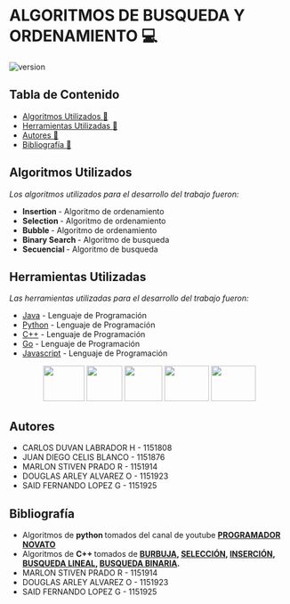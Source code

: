 # ALGORITMOS DE BUSQUEDA Y ORDENAMIENTO :computer:

![version](https://pandorafms.com/blog/wp-content/uploads/2018/05/que-es-un-algoritmo-featured.png) 

## Tabla de Contenido

* [Algoritmos Utilizados :memo:](#algoritmosutilizados)
* [Herramientas Utilizadas :memo:](#herramientasutilizadas)
* [Autores :memo:](#autores)
* [Bibliografía :memo:](#bibliografía)



## Algoritmos Utilizados
_Los algoritmos utilizados para el desarrollo del trabajo fueron:_
* <b> Insertion </b> - Algoritmo de ordenamiento
* <b> Selection </b> - Algoritmo de ordenamiento
* <b> Bubble </b> - Algoritmo de ordenamiento
* <b> Binary Search </b> - Algoritmo de busqueda 
* <b> Secuencial </b> - Algoritmo de busqueda


## Herramientas Utilizadas 

_Las herramientas utilizadas para el desarrollo del trabajo fueron:_

* [Java](https://www.java.com/es/) - Lenguaje de Programación
* [Python](https://www.python.org) - Lenguaje de Programación
* [C++](https://isocpp.org/) - Lenguaje de Programación
* [Go](https://go.dev) - Lenguaje de Programación 
* [Javascript](https://www.javascript.com) - Lenguaje de Programación

<p
   align="center"><img src="https://cdn-icons-png.flaticon.com/512/226/226777.png" width="74" height="64" > <img src="https://upload.wikimedia.org/wikipedia/commons/thumb/c/c3/Python-logo-notext.svg/768px-Python-logo-notext.svg.png" width="64" height="64" margin-right: 20px>
   <img src="https://isocpp.org/assets/images/cpp_logo.png" width="68" height="64" >
   <img src="https://upload.wikimedia.org/wikipedia/commons/thumb/0/05/Go_Logo_Blue.svg/1280px-Go_Logo_Blue.svg.png" width="80" height="64" >
   <img src="https://i.pinimg.com/736x/2a/e1/8a/2ae18a66f89f1dc3fff96203288fcb64.jpg" width="80" height="64" >
</p>



 ## Autores 
* CARLOS DUVAN LABRADOR H - 1151808
* JUAN DIEGO CELIS BLANCO - 1151876
* MARLON STIVEN PRADO R   - 1151914
* DOUGLAS ARLEY ALVAREZ O - 1151923
* SAID FERNANDO LOPEZ G - 1151925

 ## Bibliografía  
* Algoritmos de <b> python </b> tomados del canal de youtube <b> [PROGRAMADOR NOVATO](https://www.youtube.com/c/programadornovato) </b> 
* Algoritmos de <b> C++ </b> tomados de <b> [BURBUJA](https://conclase.net/c/orden/burbuja), [SELECCIÓN](https://www.ecured.cu/Algoritmo_de_ordenamiento_por_selecci%C3%B3n), [INSERCIÓN](https://conclase.net/c/orden/insercion), [BUSQUEDA LINEAL](http://codigogx.blogspot.com/2016/10/capitulo-74-busqueda-lineal-en-c.html), [BUSQUEDA BINARIA](https://www.youtube.com/watch?v=pxh4QFzDh-Q). </b> 
* MARLON STIVEN PRADO R   - 1151914
* DOUGLAS ARLEY ALVAREZ O - 1151923
* SAID FERNANDO LOPEZ G - 1151925
 


